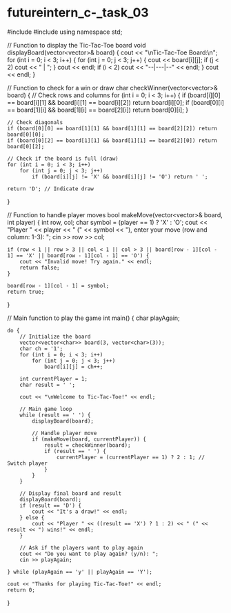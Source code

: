 # futureintern_c-_task_03
#include <iostream>
#include <vector>
using namespace std;

// Function to display the Tic-Tac-Toe board
void displayBoard(vector<vector<char>>& board) {
    cout << "\nTic-Tac-Toe Board:\n";
    for (int i = 0; i < 3; i++) {
        for (int j = 0; j < 3; j++) {
            cout << board[i][j];
            if (j < 2) cout << " | ";
        }
        cout << endl;
        if (i < 2) cout << "--|---|--" << endl;
    }
    cout << endl;
}

// Function to check for a win or draw
char checkWinner(vector<vector<char>>& board) {
    // Check rows and columns
    for (int i = 0; i < 3; i++) {
        if (board[i][0] == board[i][1] && board[i][1] == board[i][2]) return board[i][0];
        if (board[0][i] == board[1][i] && board[1][i] == board[2][i]) return board[0][i];
    }

    // Check diagonals
    if (board[0][0] == board[1][1] && board[1][1] == board[2][2]) return board[0][0];
    if (board[0][2] == board[1][1] && board[1][1] == board[2][0]) return board[0][2];

    // Check if the board is full (draw)
    for (int i = 0; i < 3; i++)
        for (int j = 0; j < 3; j++)
            if (board[i][j] != 'X' && board[i][j] != 'O') return ' ';

    return 'D'; // Indicate draw
}

// Function to handle player moves
bool makeMove(vector<vector<char>>& board, int player) {
    int row, col;
    char symbol = (player == 1) ? 'X' : 'O';
    cout << "Player " << player << " (" << symbol << "), enter your move (row and column: 1-3): ";
    cin >> row >> col;

    if (row < 1 || row > 3 || col < 1 || col > 3 || board[row - 1][col - 1] == 'X' || board[row - 1][col - 1] == 'O') {
        cout << "Invalid move! Try again." << endl;
        return false;
    }

    board[row - 1][col - 1] = symbol;
    return true;
}

// Main function to play the game
int main() {
    char playAgain;

    do {
        // Initialize the board
        vector<vector<char>> board(3, vector<char>(3));
        char ch = '1';
        for (int i = 0; i < 3; i++)
            for (int j = 0; j < 3; j++)
                board[i][j] = ch++;

        int currentPlayer = 1;
        char result = ' ';

        cout << "\nWelcome to Tic-Tac-Toe!" << endl;

        // Main game loop
        while (result == ' ') {
            displayBoard(board);

            // Handle player move
            if (makeMove(board, currentPlayer)) {
                result = checkWinner(board);
                if (result == ' ') {
                    currentPlayer = (currentPlayer == 1) ? 2 : 1; // Switch player
                }
            }
        }

        // Display final board and result
        displayBoard(board);
        if (result == 'D') {
            cout << "It's a draw!" << endl;
        } else {
            cout << "Player " << ((result == 'X') ? 1 : 2) << " (" << result << ") wins!" << endl;
        }

        // Ask if the players want to play again
        cout << "Do you want to play again? (y/n): ";
        cin >> playAgain;

    } while (playAgain == 'y' || playAgain == 'Y');

    cout << "Thanks for playing Tic-Tac-Toe!" << endl;
    return 0;
}
